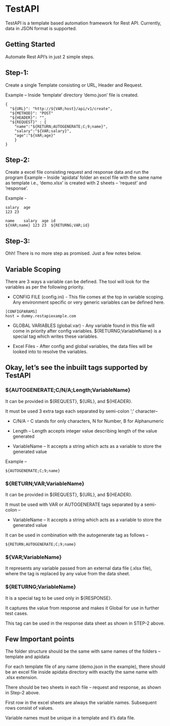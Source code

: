 # TestAPI

TestAPI is a template based automation framework for Rest API.
Currently, data in JSON format is supported.

## Getting Started

Automate Rest API’s in just 2 simple steps.

## Step-1:

Create a single Template consisting or URL, Header and Request.

Example – Inside ‘template’ directory ‘demo.json’ file is created.

```
{
  "${URL}": "http://${VAR;host}/api/v1/create",
  "${METHOD}": "POST"
  "${HEADER}": "",
  "${REQUEST}" : {
    "name":"${RETURN;AUTOGENERATE;C;9;name}",
    "salary":"${VAR;salary}",
    "age":"${VAR;age}"
    }
}

```
## Step-2:

Create a excel file consisting request and response data and run the program Example – Inside ‘apidata’ folder an excel file with the same name as template i.e., ‘demo.xlsx’ is created with 2 sheets – ‘request’ and ‘response’. 

Example -

```
salary	age
123	23

name	salary	age	id
${VAR;name}	123	23	${RETURNG;VAR;id}

```

## Step-3:

Ohh! There is no more step as promised. Just a few notes below.

## Variable Scoping
There are 3 ways a variable can be defined. The tool will look for the variables as per the following priority.

* CONFIG FILE (config.ini) - This file comes at the top in variable scoping. Any environment specific or very generic variables can be defined here.
```
[CONFIGPARAMS]
host = dummy.restapiexample.com

```

* GLOBAL VARIABLES (global.var) - Any variable found in this file will come in priority after config variables. ${RETURNG;VariableName} is a special tag which writes these variables.

* Excel Files - After config and global variables, the data files will be looked into to resolve the variables.


## Okay, let’s see the inbuilt tags supported by TestAPI

### ${AUTOGENERATE;C/N/A;Length;VariableName} 

It can be provided in ${REQUEST},  ${URL}, and ${HEADER}.

It must be used 3 extra tags each separated by semi-colon ‘;’ character– 

* C/N/A – C stands for only characters, N for Number, B for Alphanumeric
	
* Length – Length accepts integer value describing length of the value generated
	
* VariableName – It accepts a string which acts as a variable to store the generated value

Example –

```
${AUTOGENERATE;C;9;name}
```

### ${RETURN;VAR;VariableName}
It can be provided in ${REQUEST},  ${URL}, and ${HEADER}.

It must be used with VAR or AUTOGENERATE tags separated by a semi-colon – 

* VariableName – It accepts a string which acts as a variable to store the generated value
	
It can be used in combination with the autogenerate tag as follows – 

```
${RETURN;AUTOGENERATE;C;9;name}
```

### ${VAR;VariableName}

It represents any variable passed from an external data file (.xlsx file), where the tag is replaced by any value from the data sheet.

### ${RETURNG;VariableName}

It is a special tag to be used only in ${RESPONSE}.

It captures the value from response and makes it Global for use in further test cases.

This tag can be used in the response data sheet as shown in STEP-2 above.

## Few Important points

The folder structure should be the same with same names of the folders – template and apidata

For each template file of any name (demo.json in the example), there should be an excel file inside apidata directory with exactly the same name with .xlsx extension.

There should be two sheets in each file – request and response, as shown in Step-2 above.

First row in the excel sheets are always the variable names. Subsequent rows consist of values.

Variable names must be unique in a template and it’s data file.


